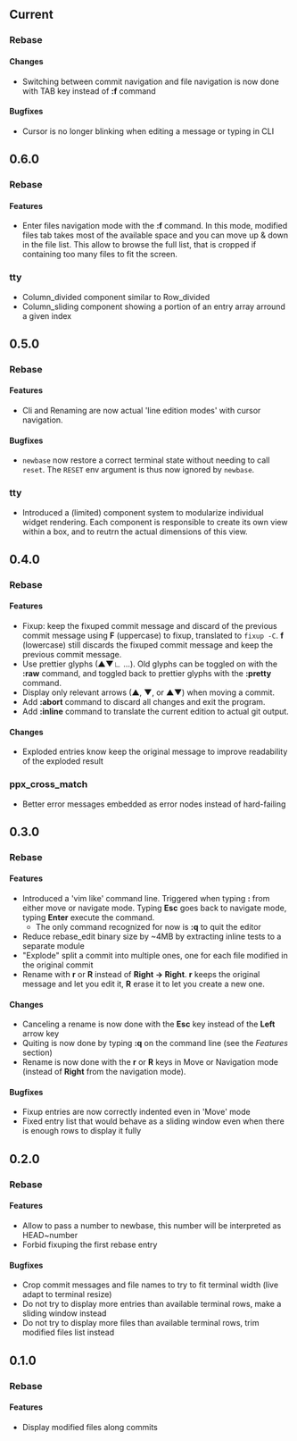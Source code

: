 ## Current
### Rebase
#### Changes
- Switching between commit navigation and file navigation is now done with TAB key instead of **:f** command
#### Bugfixes
- Cursor is no longer blinking when editing a message or typing in CLI

## 0.6.0
### Rebase
#### Features
- Enter files navigation mode with the **:f** command. In this mode, modified files tab takes most of the available space and you can move up & down in the file list. This allow to browse the full list, that is cropped if containing too many files to fit the screen.
### tty
- Column_divided component similar to Row_divided
- Column_sliding component showing a portion of an entry array arround a given index

## 0.5.0
### Rebase
#### Features
- Cli and Renaming are now actual 'line edition modes' with cursor navigation.
#### Bugfixes
- `newbase` now restore a correct terminal state without needing to call `reset`. The `RESET` env argument is thus now ignored by `newbase`.
### tty
- Introduced a (limited) component system to modularize individual widget rendering. Each component is responsible to create its own view within a box, and to reutrn the actual dimensions of this view.

## 0.4.0
### Rebase
#### Features
- Fixup: keep the fixuped commit message and discard of the previous commit message using **F** (uppercase) to fixup, translated to `fixup -C`. **f** (lowercase) still discards the fixuped commit message and keep the previous commit message.
- Use prettier glyphs (▲▼∟ ...). Old glyphs can be toggled on with the **:raw** command, and toggled back to prettier glyphs with the **:pretty** command.
- Display only relevant arrows (▲, ▼, or ▲▼) when moving a commit.
- Add **:abort** command to discard all changes and exit the program.
- Add **:inline** command to translate the current edition to actual git output.
#### Changes
- Exploded entries know keep the original message to improve readability of the exploded result
### ppx_cross_match
- Better error messages embedded as error nodes instead of hard-failing

## 0.3.0
### Rebase
#### Features
- Introduced a 'vim like' command line. Triggered when typing **:** from either move or navigate mode. Typing **Esc** goes back to navigate mode, typing **Enter** execute the command.
  + The only command recognized for now is **:q** to quit the editor
- Reduce rebase_edit binary size by ~4MB by extracting inline tests to a separate module
- "Explode" split a commit into multiple ones, one for each file modified in the original commit
- Rename with **r** or **R** instead of **Right -> Right**. **r** keeps the original message and let you edit it, **R** erase it to let you create a new one. 
#### Changes
- Canceling a rename is now done with the **Esc** key instead of the **Left** arrow key
- Quiting is now done by typing **:q** on the command line (see the *Features* section)
- Rename is now done with the **r** or **R** keys in Move or Navigation mode (instead of **Right** from the navigation mode).
#### Bugfixes
- Fixup entries are now correctly indented even in 'Move' mode
- Fixed entry list that would behave as a sliding window even when there is enough rows to display it fully

## 0.2.0
### Rebase
#### Features
- Allow to pass a number to newbase, this number will be interpreted as HEAD~number
- Forbid fixuping the first rebase entry
#### Bugfixes
- Crop commit messages and file names to try to fit terminal width (live adapt to terminal resize)
- Do not try to display more entries than available terminal rows, make a sliding window instead
- Do not try to display more files than available terminal rows, trim modified files list instead

## 0.1.0
### Rebase
#### Features
- Display modified files along commits